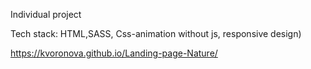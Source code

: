 
Individual project

Tech stack: HTML,SASS, Css-animation without js, responsive design) 


 https://kvoronova.github.io/Landing-page-Nature/
